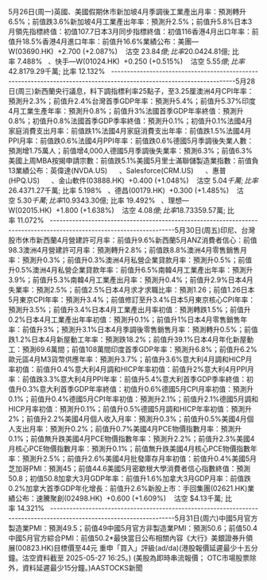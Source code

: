 5月26日(周一)英國、美國假期休市新加坡4月季調後工業產出月率：預測轉升6.5%；前值跌3.6%新加坡4月工業產出年率：預測升2.5%；前值升5.8%日本3月領先指標終值：初值107.7日本3月同步指標終值：初值116香港4月出口年率：前值升18.5%香港4月進口年率：前值升16.6%業績公布：美團—W(03690.HK)  +2.700 (+2.087%)    沽空 $23.84億; 比率 20.042%   、禾賽(HSAI.US)      ---------------------------------------------------------------------------------------------------------------------5月27日(周二)南韓5月消費者信心指數：前值93.8英國5月BRC商店物價指數年率：前值跌0.1%日本4月PPI年率：預測升3%；前值升3.1%中國首4月規模以上工業企業利潤年率：首3月升0.8%中國4月規模以上工業企業利潤年率：前值升2.6%德國6月Gfk消費者信心指數：預測負20；前值負20.6*德國4月零售銷售月率：預測升0.2%；前值修訂至升0.4%*德國4月未季調零售銷售年率：前值修訂至升0.9%英國5月CBI零售銷售差值：前值負8法國5月調和HICP月率初值：預測升0.1%；前值升0.7%法國5月調和HICP年率初值：預測升0.9%；前值升0.9%法國5月CPI月率初值：預測升0.1%；前值升0.6%法國5月CPI年率初值：預測升0.9%；前值升0.8%歐元區5月消費者信心指數終值：初值負15.2歐元區5月經濟景氣指數：預測94.3；前值93.6歐元區5月工業景氣指數：預測負10.8；前值負11.2歐元區5月服務業景氣指數：預測1.1；前值1.4美國4月耐用品訂單月率初值：預測轉跌8.2%；前值修訂後升7.5%美國4月核心耐用品訂單月率初值：預測無升跌；前值修訂後跌0.4%美國3月FHFA房價指數月率：前值升0.1%美國3月標普/CS20座大城市季調後房價指數月率：預測升0.35%；前值升0.4%美國3月標普/CS20座大城市未季調房價指數年率：前值升4.5%美國5月諮商會消費者信心指數：預測87；前值86美國5月達拉斯聯儲商業活動指數：前值負35.8新股上市：派格生物醫藥-B(02565.HK)、吉宏股份(02603.HK)業績公布：拼多多(PDD.US)      、小米—W(01810.HK)  +0.250 (+0.487%)    沽空 $4.81億; 比率 7.488%   、快手—W(01024.HK)  +0.250 (+0.515%)    沽空 $5.55億; 比率 42.817%   、領展(00823.HK)  +0.050 (+0.122%)    沽空 $9.29千萬; 比率 12.132%   ---------------------------------------------------------------------------------------------------------------------5月28日(周三)新西蘭央行議息，料下調指標利率25點子，至3.25厘澳洲4月CPI年率：預測升2.3%；前值升2.4%台灣首季GDP年率：預測升5.4%；前值升5.37%印度4月工業生產年率：預測升0.8%；前值升3%法國首季GDP年率終值：預測升0.8%；初值升0.8%法國首季GDP季率終值：預測升0.1%；初值升0.1%法國4月家庭消費支出月率：前值跌1%法國4月家庭消費支出年率：前值跌1.5%法國4月PPI月率：前值跌0.6%法國4月PPI年率：前值跌0.6%德國5月季調後失業人數：預測增1.75萬人；前值增4,000人德國5月季調後失業率：預測6.3%；前值6.3%美國上周MBA按揭申請宗數：前值跌5.1%美國5月里士滿聯儲製造業指數：前值負13業績公布：英偉達(NVDA.US)      、Salesforce(CRM.US)      、惠普(HPQ.US)      、金山軟件(03888.HK)  +0.400 (+1.048%)    沽空 $5.04千萬; 比率 26.437%   、金山雲(03896.HK)  +0.120 (+1.788%)    沽空 $1.27千萬; 比率 5.198%   、德昌(00179.HK)  +0.300 (+1.485%)    沽空 $5.30千萬; 比率 10.934%   ---------------------------------------------------------------------------------------------------------------------5月29日(周四)印尼股市假期休市美國聯儲局公布議息會議紀錄南韓央行議息，料下調指標利率25點子，至2.5厘新西蘭5月ANZ經營信心：前值49.3澳洲首季私人新增資本支出季率：預測轉升0.5%；前值跌0.2%日本5月家庭消費者信心指數：預測32.3；前值31.2台灣首季GDP年率初值：預測升5.4%；前值升5.37%意大利5月消費者信心指數：前值92.7意大利5月製造業信心指數：前值85.7意大利5月經濟情緒指數：前值91.5意大利3月季調後工業銷售月率：前值跌0.4%意大利3月工作日調整後工業銷售年率：前值跌1.5%美國首季實際GDP年化季率修正值：預測跌0.3%；初值跌0.3%美國首季實際個人消費支出季率修正值：初值升1.8%美國首季GDP平價指數修正值：預測升3.7%；初值升3.7%美國首季核心PCE物價指數季率修正值：初值升3.5%美國上周新申領失業金人數：前值22.7萬美國4月成屋銷售月率：預測轉跌1.1%；前值升6.1%美國4月未季調成屋銷售年率：前值跌0.1%加拿大首季經常賬：前值赤字49.9億加元業績公布：戴爾(DELL.US)      、好市多(COST.US)      、百思買(BBY.US)      、GAP(GAP.US)      、富途控股(FUTU.US)      、石藥(01093.HK)  +0.380 (+5.828%)    沽空 $3.30億; 比率 19.492%   、理想—W(02015.HK)  +1.800 (+1.638%)    沽空 $4.08億; 比率 18.733%   、三一國際(00631.HK)  +0.010 (+0.180%)    沽空 $59.57萬; 比率 11.072%   ---------------------------------------------------------------------------------------------------------------------5月30日(周五)印尼、台灣股市休市新西蘭4月營建許可月率：前值升9.6%新西蘭5月ANZ消費者信心：前值98.3澳洲4月營建許可月率：預測轉升2.8%；前值跌8.8%澳洲4月零售銷售月率：預測升0.3%；前值升0.3%澳洲4月私營企業貸款月率：預測升0.5%；前值升0.5%澳洲4月私營企業貸款年率：前值升6.5%南韓4月工業產出年率：預測升3.9%；前值升5.3%南韓4月工業產出月率：預測升0.4%；前值升2.9%日本4月失業率：預測2.5%；前值2.5%日本4月求才求職比率：預測1.26；前值1.26日本5月東京CPI年率：預測升3.4%；前值修訂至升3.4%日本5月東京核心CPI年率：預測升3.5%；前值升3.4%日本4月工業產出月率初值：預測轉跌1.5%；前值升0.2%日本4月工業產出年率初值：預測升0.1%；前值升1%日本4月零售銷售年率：前值升3%；預測升3.1%日本4月季調後零售銷售月率：預測轉升0.5%；前值跌1.2%日本4月新屋動工年率：預測跌18.2%；前值升39.1%日本4月年化新屋動工：預測69.6萬間；前值108萬間印度首季GDP年率：預測升6.8%；前值升6.2%歐元區4月M3貨幣供應年率：預測升3.7%；前值升3.6%意大利4月調和HICP月率初值：前值升0.4%意大利4月調和HICP年率初值：前值升2%意大利4月PPI月率：前值跌3.3%意大利4月PPI年率：前值升5.4%意大利首季GDP季率終值：初值升0.3%意大利首季GDP年率終值：初值升0.6%德國5月CPI月率初值：預測升0.1%；前值升0.4%德國5月CPI年率初值：預測升2.1%；前值升2.1%德國5月調和HICP月率初值：預測升0.1%；前值升0.5%德國5月調和HICP年率初值：預測升2%；前值升2.2%美國4月個人收入月率：預測升0.3%；前值升0.5%美國4月個人支出月率：預測升0.2%；前值升0.7%美國4月PCE物價指數月率：預測升0.1%；前值無升跌美國4月PCE物價指數年率：預測升2.2%；前值升2.3%美國4月核心PCE物價指數月率：預測升0.1%；前值無升跌美國4月核心PCE物價指數年率：預測升2.5%；前值升2.6%美國4月批發庫存月率初值：前值升0.4%美國5月芝加哥PMI：預測45；前值44.6美國5月密歇根大學消費者信心指數終值：預測50.8；初值50.8加拿大3月GDP年率：前值升1.6%加拿大3月GDP月率：前值跌0.2%加拿大首季GDP年化增長：前值升2.6%新股上市：手回集團(02621.HK)業績公布：速騰聚創(02498.HK)  +0.600 (+1.609%)    沽空 $4.13千萬; 比率 14.321%   ---------------------------------------------------------------------------------------------------------------------5月31日(周六)中國5月官方製造業PMI：預測49.5；前值49中國5月官方非製造業PMI：預測50.6；前值50.4中國5月官方綜合PMI：前值50.2*最快當日公布相關內容《大行》美銀證券升領展(00823.HK)目標價至44元  重申「買入」評級(ad/da)(港股報價延遲最少十五分鐘。沽空資料截至 2025-05-27 16:25。) (美股為即時串流報價； OTC市場股票除外，資料延遲最少15分鐘。)AASTOCKS新聞
